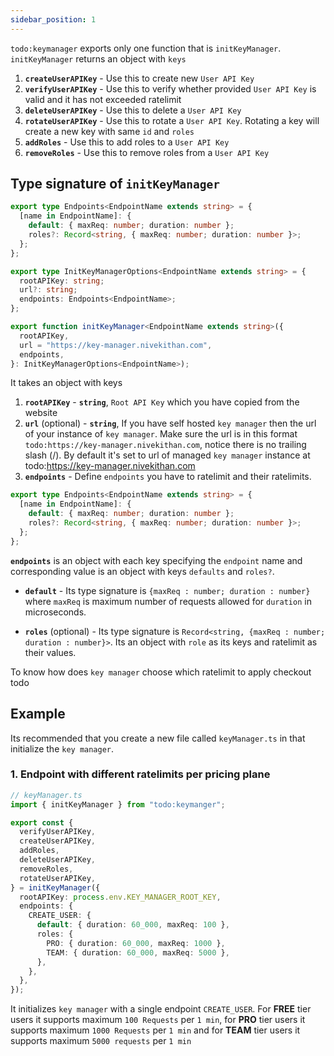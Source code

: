 ```yaml
---
sidebar_position: 1
---
```


`todo:keymanager` exports only one function that is `initKeyManager`. `initKeyManager` returns an object with `keys`

1. **`createUserAPIKey`** - Use this to create new `User API Key`
2. **`verifyUserAPIKey`** - Use this to verify whether provided `User API Key` is valid and it has not exceeded ratelimit
3. **`deleteUserAPIKey`** - Use this to delete a `User API Key`
4. **`rotateUserAPIKey`** - Use this to rotate a `User API Key`. Rotating a key will create a new key with same `id` and `roles`
5. **`addRoles`** - Use this to add roles to a `User API Key`
6. **`removeRoles`** - Use this to remove roles from a `User API Key`

## Type signature of `initKeyManager`

```ts
export type Endpoints<EndpointName extends string> = {
  [name in EndpointName]: {
    default: { maxReq: number; duration: number };
    roles?: Record<string, { maxReq: number; duration: number }>;
  };
};

export type InitKeyManagerOptions<EndpointName extends string> = {
  rootAPIKey: string;
  url?: string;
  endpoints: Endpoints<EndpointName>;
};

export function initKeyManager<EndpointName extends string>({
  rootAPIKey,
  url = "https://key-manager.nivekithan.com",
  endpoints,
}: InitKeyManagerOptions<EndpointName>);
```

It takes an object with keys

1. **`rootAPIKey`** - **`string`**, `Root API Key` which you have copied from the website
2. **`url`** (optional) - **`string`**, If you have self hosted `key manager` then the url of your instance of `key manager`. Make sure the url is in this format `todo:https://key-manager.nivekithan.com`, notice there is no trailing slash (/). By default it's set to url of managed `key manager` instance at todo:https://key-manager.nivekithan.com
3. **`endpoints`** - Define `endpoints` you have to ratelimit and their ratelimits.

```ts
export type Endpoints<EndpointName extends string> = {
  [name in EndpointName]: {
    default: { maxReq: number; duration: number };
    roles?: Record<string, { maxReq: number; duration: number }>;
  };
};
```

**`endpoints`** is an object with each key specifying the `endpoint` name and corresponding value is an object with keys `defaults` and `roles?`.

- **`default`** - Its type signature is `{maxReq : number; duration : number}` where `maxReq` is maximum number of requests allowed for `duration` in microseconds.

- **`roles`** (optional) - Its type signature is `Record<string, {maxReq : number; duration : number}>`. Its an object with `role` as its keys and ratelimit as their values.

To know how does `key manager` choose which ratelimit to apply checkout todo

## Example

Its recommended that you create a new file called `keyManager.ts` in that initialize the `key manager`.

### 1. Endpoint with different ratelimits per pricing plane

```ts
// keyManager.ts
import { initKeyManager } from "todo:keymanger";

export const {
  verifyUserAPIKey,
  createUserAPIKey,
  addRoles,
  deleteUserAPIKey,
  removeRoles,
  rotateUserAPIKey,
} = initKeyManager({
  rootAPIKey: process.env.KEY_MANAGER_ROOT_KEY,
  endpoints: {
    CREATE_USER: {
      default: { duration: 60_000, maxReq: 100 },
      roles: {
        PRO: { duration: 60_000, maxReq: 1000 },
        TEAM: { duration: 60_000, maxReq: 5000 },
      },
    },
  },
});
```

It initializes `key manager` with a single endpoint `CREATE_USER`. For **FREE** tier users it supports maximum `100 Requests` per `1 min`, for **PRO** tier users it supports maximum `1000 Requests` per `1 min` and for **TEAM** tier users it supports maximum `5000 requests` per `1 min`
